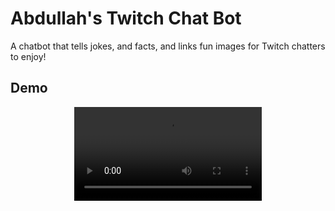 # Abdullah's Twitch Chat Bot
A chatbot that tells jokes, and facts, and links fun images for Twitch chatters to enjoy!
## Demo
<div align="center">
  <video src="https://github.com/abdullahmorrison/TwitchChatBot/assets/49528805/80f9da2d-023e-4d68-97dc-7cbca528f49a"/>
</div>

